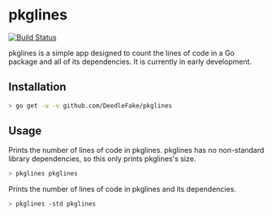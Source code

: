 # pkglines

[![Build Status](https://travis-ci.org/DeedleFake/pkglines.svg)](https://travis-ci.org/DeedleFake/pkglines)

pkglines is a simple app designed to count the lines of code in a Go
package and all of its dependencies. It is currently in early
development.

## Installation

```bash
> go get -u -v github.com/DeedleFake/pkglines
```

## Usage

Prints the number of lines of code in pkglines. pkglines has no
non-standard library dependencies, so this only prints pkglines's size.

```bash
> pkglines pkglines
```

Prints the number of lines of code in pkglines and its dependencies.

```bash
> pkglines -std pkglines
```
